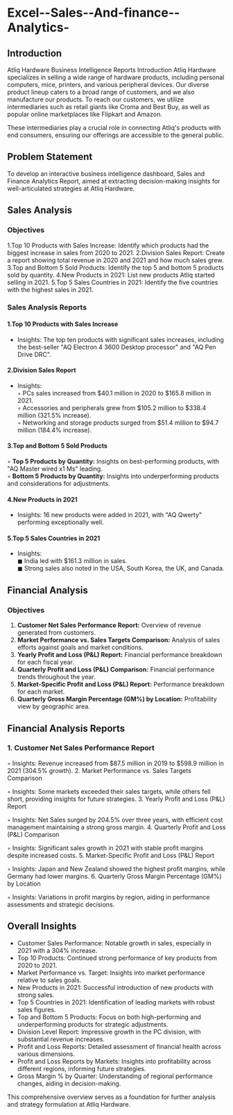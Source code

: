 # Excel--Sales--And-finance--Analytics-

## Introduction
Atliq Hardware Business Intelligence Reports
Introduction
Atliq Hardware specializes in selling a wide range of hardware products, including personal computers, mice, printers, and various peripheral devices. Our diverse product lineup caters to a broad range of customers, and we also manufacture our products. To reach our customers, we utilize intermediaries such as retail giants like Croma and Best Buy, as well as popular online marketplaces like Flipkart and Amazon.

These intermediaries play a crucial role in connecting Atliq's products with end consumers, ensuring our offerings are accessible to the general public.

## Problem Statement
To develop an interactive business intelligence dashboard, Sales and Finance Analytics Report, aimed at extracting decision-making insights for well-articulated strategies at Atliq Hardware.

## Sales Analysis
### Objectives
1.Top 10 Products with Sales Increase: Identify which products had the biggest increase in sales from 2020 to 2021.
2.Division Sales Report: Create a report showing total revenue in 2020 and 2021 and how much sales grew.
3.Top and Bottom 5 Sold Products: Identify the top 5 and bottom 5 products sold by quantity.
4.New Products in 2021: List new products Atliq started selling in 2021.
5.Top 5 Sales Countries in 2021: Identify the five countries with the highest sales in 2021.
### Sales Analysis Reports
#### 1.Top 10 Products with Sales Increase

- Insights: The top ten products with significant sales increases, including the best-seller "AQ Electron 4 3600 Desktop processor" and "AQ Pen Drive DRC".
#### 2.Division Sales Report

- Insights:<br>
    &#9702; PCs sales increased from $40.1 million in 2020 to $165.8 million in 2021.<br>
    &#9702; Accessories and peripherals grew from $105.2 million to $338.4 million (321.5% increase).<br>
    &#9702; Networking and storage products surged from $51.4 million to $94.7 million (184.4% increase).
#### 3.Top and Bottom 5 Sold Products

&#9702; **Top 5 Products by Quantity:** Insights on best-performing products, with "AQ Master wired x1 Ms" leading.<br>
&#9702; **Bottom 5 Products by Quantity:** Insights into underperforming products and considerations for adjustments.
#### 4.New Products in 2021

- Insights: 16 new products were added in 2021, with "AQ Qwerty" performing exceptionally well.
#### 5.Top 5 Sales Countries in 2021
 
- Insights:<br>
&#9724; India led with $161.3 million in sales.<br>
&#9724; Strong sales also noted in the USA, South Korea, the UK, and Canada.
## Financial Analysis
### Objectives
1. **Customer Net Sales Performance Report:** Overview of revenue generated from customers.
2. **Market Performance vs. Sales Targets Comparison:** Analysis of sales efforts against goals and market conditions.
3. **Yearly Profit and Loss (P&L) Report:** Financial performance breakdown for each fiscal year.
4. **Quarterly Profit and Loss (P&L) Comparison:** Financial performance trends throughout the year.
5. **Market-Specific Profit and Loss (P&L) Report:** Performance breakdown for each market.
6. **Quarterly Gross Margin Percentage (GM%) by Location:** Profitability view by geographic area.
## Financial Analysis Reports
### 1. Customer Net Sales Performance Report

&#9702; Insights: Revenue increased from $87.5 million in 2019 to $598.9 million in 2021 (304.5% growth).
2. Market Performance vs. Sales Targets Comparison

&#9702; Insights: Some markets exceeded their sales targets, while others fell short, providing insights for future strategies.
3. Yearly Profit and Loss (P&L) Report

&#9702; Insights: Net Sales surged by 204.5% over three years, with efficient cost management maintaining a strong gross margin.
4. Quarterly Profit and Loss (P&L) Comparison

&#9702; Insights: Significant sales growth in 2021 with stable profit margins despite increased costs.
5. Market-Specific Profit and Loss (P&L) Report

&#9702; Insights: Japan and New Zealand showed the highest profit margins, while Germany had lower margins.
6. Quarterly Gross Margin Percentage (GM%) by Location

&#9702; Insights: Variations in profit margins by region, aiding in performance assessments and strategic decisions.
## Overall Insights
- Customer Sales Performance: Notable growth in sales, especially in 2021 with a 304% increase.
- Top 10 Products: Continued strong performance of key products from 2020 to 2021.
- Market Performance vs. Target: Insights into market performance relative to sales goals.
- New Products in 2021: Successful introduction of new products with strong sales.
- Top 5 Countries in 2021: Identification of leading markets with robust sales figures.
- Top and Bottom 5 Products: Focus on both high-performing and underperforming products for strategic adjustments.
- Division Level Report: Impressive growth in the PC division, with substantial revenue increases.
- Profit and Loss Reports: Detailed assessment of financial health across various dimensions.
- Profit and Loss Reports by Markets: Insights into profitability across different regions, informing future strategies.
- Gross Margin % by Quarter: Understanding of regional performance changes, aiding in decision-making.

This comprehensive overview serves as a foundation for further analysis and strategy formulation at Atliq Hardware.
